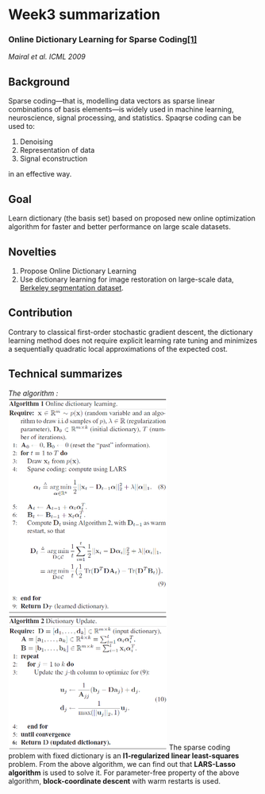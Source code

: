 # Week3 summarization
### Online Dictionary Learning for Sparse Coding[[1]](https://www.di.ens.fr/~fbach/mairal_icml09.pdf)<br>
*Mairal et al. ICML 2009*

## Background
Sparse coding—that is, modelling data vectors as sparse linear combinations of basis elements—is widely used in machine learning, neuroscience, signal processing, and statistics. 
Spaqrse coding can be used to:
1. Denoising
2. Representation of data
3. Signal econstruction

in an effective way.


## Goal
Learn dictionary (the basis set) based on proposed new online optimization algorithm for faster and better performance on large scale datasets.

## Novelties
1. Propose Online Dictionary Learning 
2. Use dictionary learning for image restoration on large-scale data, [Berkeley segmentation dataset](https://www2.eecs.berkeley.edu/Research/Projects/CS/vision/bsds/).

## Contribution
Contrary to classical first-order stochastic gradient descent, the dictionary learning method does not require explicit learning rate tuning and minimizes a sequentially quadratic local approximations of the expected cost.

## Technical summarizes
*The algorithm :<br>*
<img src="https://github.com/thtang/aMMAI2018-paper-summary/blob/master/Online%20Dictionary%20Learning%20for%20Sparse%20Coding/a1.png" width="320">
<img src="https://github.com/thtang/aMMAI2018-paper-summary/blob/master/Online%20Dictionary%20Learning%20for%20Sparse%20Coding/a2.png" width="320">
The sparse coding problem with fixed dictionary is an **l1-regularized linear least-squares** problem. From the above algorithm, we can find out that **LARS-Lasso algorithm** is used to solve it. For parameter-free property of the above algorithm, **block-coordinate descent** with warm restarts is used.
